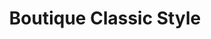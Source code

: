 ---
title: "Boutique Classic Style"
url: /seefeld-in-tirol/boutique-classic-style/
shop: Kleidung
---